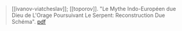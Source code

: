 > [[ivanov-viatcheslav]]; [[toporov]]. "Le Mythe Indo-Européen due Dieu de L'Orage Poursuivant Le Serpent: Reconstruction Due Schéma". [pdf](ivanov-vi-toporovUNKNOWN.pdf)